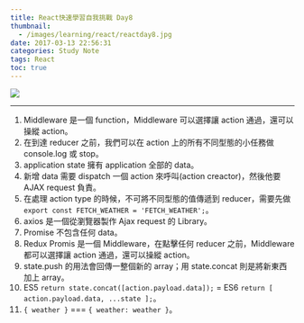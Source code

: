 ```yaml
---
title: React快速學習自我挑戰 Day8
thumbnail:
  - /images/learning/react/reactday8.jpg
date: 2017-03-13 22:56:31
categories: Study Note
tags: React
toc: true
---
```

<img src="/images/learning/react/reactday8.jpg">

***
1. Middleware 是一個 function，Middleware 可以選擇讓 action 通過，還可以操縱 action。
2. 在到達 reducer 之前，我們可以在 action 上的所有不同型態的小任務做 console.log 或 stop。
3. application state 擁有 application 全部的 data。
4. 新增 data 需要 dispatch 一個 action 來呼叫(action creactor)，然後他要 AJAX request 負責。
5. 在處理 action type 的時候，不可將不同型態的值傳遞到 reducer，需要先做 `export const FETCH_WEATHER = 'FETCH_WEATHER';`。
6. axios 是一個從瀏覽器製作 Ajax request 的 Library。
7. Promise 不包含任何 data。
8. Redux Promis 是一個 Middleware，在點擊任何 reducer 之前，Middleware 都可以選擇讓 action 通過，還可以操縱 action。
9. state.push 的用法會回傳一整個新的 array；用 state.concat 則是將新東西加上 array。
10. ES5 `return state.concat([action.payload.data]);` = ES6 `return [ action.payload.data, ...state ];`。
11. `{ weather }` === `{ weather: weather }`。